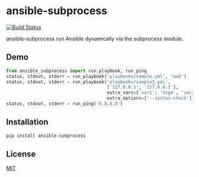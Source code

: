 # ansible-subprocess
[![Build Status](https://travis-ci.org/uehara1414/ansible-subprocess.svg?branch=master)](https://travis-ci.org/uehara1414/ansible-subprocess)

ansible-subprocess run Ansible dynamically via the subprocess module.

## Demo

```python
from ansible_subprocess import run_playbook, run_ping
status, stdout, stderr = run_playbook('playbooks/sample.yml', 'web')
status, stdout, stderr = run_playbook('playbooks/sample2.yml',
                                      ['127.0.0.1', '127.0.0.2'],
                                      extra_vars={'var1': 'hoge', 'var2': 'fuga'},
                                      extra_options=['--syntax-check'])
status, stdout, stderr = run_ping('8.8.8.8')
```

## Installation

```bash
pip install ansible-subprocess
```

## License
[MIT](https://github.com/uehara1414/ansible-subprocess/blob/master/LICENSE)
